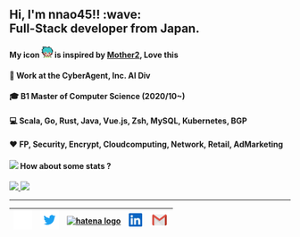 <h2>Hi, I'm nnao45!! :wave: <br/>
Full-Stack developer from Japan.</h2>

#### My icon <img src="https://github.com/nnao45/nnao45/blob/master/nnao45.png?raw=true" height="20px" width="20px"/></a> is inspired by [Mother2](https://www.nintendo.co.jp/n08/a2uj/mother2/index.html), Love this
#### :briefcase: Work at the CyberAgent, Inc. AI Div 
#### :mortar_board: B1 Master of Computer Science (2020/10~)
#### :computer: Scala, Go, Rust, Java, Vue.js, Zsh, MySQL, Kubernetes, BGP
#### ❤️ FP, Security, Encrypt, Cloudcomputing, Network, Retail, AdMarketing


#### <img src="https://media.giphy.com/media/VgCDAzcKvsR6OM0uWg/giphy.gif" width="50"> How about some stats ?
<p align="left">
<a href="https://github.com/anuraghazra/github-readme-stats">
  <img src="https://github-readme-stats.vercel.app/api?username=nnao45&count_private=true&show_icons=true" />
</a>
<a href="https://github.com/anuraghazra/github-readme-stats">
  <img src="https://github-readme-stats.vercel.app/api/top-langs/?username=nnao45&hide=makefile,shell" />
</a>
</p>

----

| [<img src="https://raw.githubusercontent.com/Delta456/Delta456/master/img/github.png" alt="github logo" width="34">](https://github.com/nnao45) |  [<img src="https://raw.githubusercontent.com/Delta456/Delta456/master/img/twitter.png" alt="twitter logo" width="34">](https://twitter.com/nnao45) |  [<img src="https://hatenacorp.jp/images/company/resource/hatena-blog-logo-s.png" alt="hatena logo" width="28">](https://nnao45.hatenadiary.com/) |  [<img src="https://github.com/Amchuz/Amchuz/blob/master/linkedin.jpeg" alt="linkedin logo" width="24">](https://www.linkedin.com/in/%E5%B0%9A%E5%BC%A5-%E6%A8%AA%E5%B1%B1-867544113/) |  [<img src="https://github.com/Amchuz/Amchuz/blob/master/gmail.jpeg" alt="gmail logo" width="34">](n4sekai5y@gmail.com)
|---|---|---|---|---|
